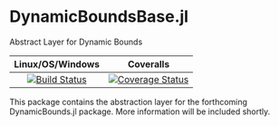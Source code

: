 # DynamicBoundsBase.jl
Abstract Layer for Dynamic Bounds

| **Linux/OS/Windows**                                                                     | **Coveralls**                                              |                      
|:--------------------------------------------------------------------------------:|:-------------------------------------------------------:|
| [![Build Status](https://travis-ci.org/PSORLab/DynamicBoundsBase.jl.svg?branch=master)](https://travis-ci.org/PSORLab/DynamicBoundsBase.jl)  | [![Coverage Status](https://coveralls.io/repos/github/PSORLab/DynamicBoundsBase.jl/badge.svg?branch=master)](https://coveralls.io/github/PSORLab/DynamicBoundsBase.jl?branch=master) |

This package contains the abstraction layer for the forthcoming DynamicBounds.jl package. More information will be included shortly.
